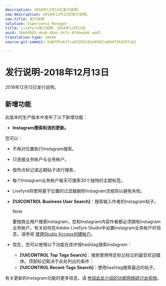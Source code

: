 ```yaml
---
description: 2018年12月13日发行说明。
seo-description: 2018年12月13日发行说明。
seo-title: 发行说明
solution: Experience Manager
title: Livefyre发行说明，2018年12月13日
uuid: 34e64943-dea6-46ac-9cfc-8febeab6 aa42
translation-type: tm+mt
source-git-commit: 6d0f9feb17ca65391242e95651a89d734d297cb2

---
```



# 发行说明-2018年12月13日

2018年12月13日发行说明。

## 新增功能

此版本的生产版本中发布了以下新增功能：

* **Instagram搜索和流的更新。**

您可以：

* 不再对位置执行Instagram搜索。
* 只连接业务帐户与业务帐户。
* 按热点标记或近期帖子进行搜索。
* 每个Instagram业务帐户每天可搜索30个独特的主题标签。

* Livefyre将使用基于位置的过滤器删除Instagram流规则以避免失败。
* **[!UICONTROL Business User Search]**：搜索输入作者的Instagram帖子。

   >[!NOTE]
   >
   >要按商业用户搜索Instagram，您和Instagram内容作者都必须拥有Instagram业务帐户。有关如何在Adobe Livefyre Studio中设置Instagram业务帐户的信息，请参阅 [使用Studio Access创建帐户](/help/using/c-users-creating-accounts-with-studio-access/t-configure-social-accout-instagram/c-about-instagram-accounts.md#c_about_instagram_accounts)。

* 现在，您可以使用以下功能在库中按hashtag搜索Instagram：

   * **[!UICONTROL Top Tags Search]**：搜索使用特定标记标记的最受欢迎媒体。顶部标记取决于此处列出的条件： [](https://developers.facebook.com/docs/instagram-api/reference/hashtag/top-media)
   * **[!UICONTROL Recent Tags Search]**：使用hashtag搜索最近的帖子。

有关更新的Instagram功能的更多信息，请 [参阅此处介绍的功能网络研讨会视频](https://youtu.be/wRkGc3obaOA)。
